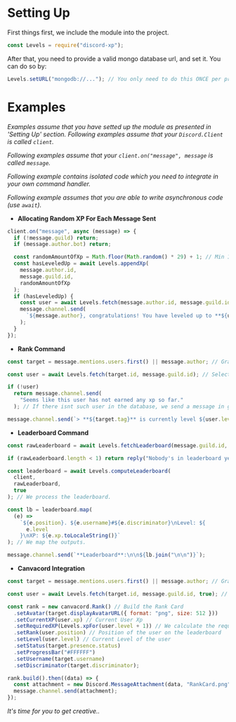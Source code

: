 # Setting Up

First things first, we include the module into the project.

```js
const Levels = require("discord-xp");
```

After that, you need to provide a valid mongo database url, and set it. You can do so by:

```js
Levels.setURL("mongodb://..."); // You only need to do this ONCE per process.
```

# Examples

_Examples assume that you have setted up the module as presented in 'Setting Up' section._
_Following examples assume that your `Discord.Client` is called `client`._

_Following examples assume that your `client.on("message", message` is called `message`._

_Following example contains isolated code which you need to integrate in your own command handler._

_Following example assumes that you are able to write asynchronous code (use `await`)._

- **Allocating Random XP For Each Message Sent**

```js
client.on("message", async (message) => {
  if (!message.guild) return;
  if (message.author.bot) return;

  const randomAmountOfXp = Math.floor(Math.random() * 29) + 1; // Min 1, Max 30
  const hasLeveledUp = await Levels.appendXp(
    message.author.id,
    message.guild.id,
    randomAmountOfXp
  );
  if (hasLeveledUp) {
    const user = await Levels.fetch(message.author.id, message.guild.id);
    message.channel.send(
      `${message.author}, congratulations! You have leveled up to **${user.level}**. :tada:`
    );
  }
});
```

- **Rank Command**

```js
const target = message.mentions.users.first() || message.author; // Grab the target.

const user = await Levels.fetch(target.id, message.guild.id); // Selects the target from the database.

if (!user)
  return message.channel.send(
    "Seems like this user has not earned any xp so far."
  ); // If there isnt such user in the database, we send a message in general.

message.channel.send(`> **${target.tag}** is currently level ${user.level}.`); // We show the level.
```

- **Leaderboard Command**

```js
const rawLeaderboard = await Levels.fetchLeaderboard(message.guild.id, 10); // We grab top 10 users with most xp in the current server.

if (rawLeaderboard.length < 1) return reply("Nobody's in leaderboard yet.");

const leaderboard = await Levels.computeLeaderboard(
  client,
  rawLeaderboard,
  true
); // We process the leaderboard.

const lb = leaderboard.map(
  (e) =>
    `${e.position}. ${e.username}#${e.discriminator}\nLevel: ${
      e.level
    }\nXP: ${e.xp.toLocaleString()}`
); // We map the outputs.

message.channel.send(`**Leaderboard**:\n\n${lb.join("\n\n")}`);
```

- **Canvacord Integration**

```js
const target = message.mentions.users.first() || message.author; // Grab the target.

const user = await Levels.fetch(target.id, message.guild.id, true); // Selects the target from the database.

const rank = new canvacord.Rank() // Build the Rank Card
  .setAvatar(target.displayAvatarURL({ format: "png", size: 512 }))
  .setCurrentXP(user.xp) // Current User Xp
  .setRequiredXP(Levels.xpFor(user.level + 1)) // We calculate the required Xp for the next level
  .setRank(user.position) // Position of the user on the leaderboard
  .setLevel(user.level) // Current Level of the user
  .setStatus(target.presence.status)
  .setProgressBar("#FFFFFF")
  .setUsername(target.username)
  .setDiscriminator(target.discriminator);

rank.build().then((data) => {
  const attachment = new Discord.MessageAttachment(data, "RankCard.png");
  message.channel.send(attachment);
});
```

_It's time for you to get creative.._
